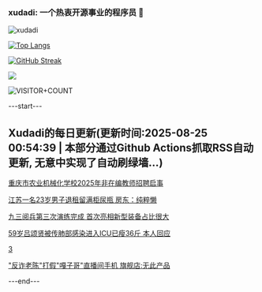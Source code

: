 ### xudadi: 一个热衷开源事业的程序员 👋

![xudadi](https://github-readme-stats-git-masterorgs-github-readme-stats-team.vercel.app/api?username=xudadi)

[![Top Langs](https://github-readme-stats.vercel.app/api/top-langs/?username=xudadi)](https://github.com/anuraghazra/github-readme-stats)

[![GitHub Streak](https://streak-stats.demolab.com?user=xudadi&locale=zh_Hans)](https://git.io/streak-stats)

![](https://raw.githubusercontent.com/xudadi/xudadi/main/assets/github-contribution-grid-snake.svg)

![VISITOR+COUNT](https://komarev.com/ghpvc/?username=xudadi&label=VISITOR+COUNT)


---start---

## Xudadi的每日更新(更新时间:2025-08-25 00:54:39 | 本部分通过Github Actions抓取RSS自动更新, 无意中实现了自动刷绿墙...)

[重庆市农业机械化学校2025年非在编教师招聘启事](https://www.gongkaoleida.com/article/2583320)

[江苏一名23岁男子退租留满柜尿瓶 房东：纯粹懒](https://m.163.com/news/article/K7OH9Q66053469LG.html)

[九三阅兵第三次演练完成 首次亮相新型装备占比很大](https://m.163.com/news/article/K7O9VFFI053469M5.html)

[59岁吕颂贤被传肺部感染进入ICU已瘦36斤 本人回应](https://m.163.com/news/article/K7OHRTRC053469LG.html)

[3](https://m.163.com/touch/news/sub/domestic)

["反诈老陈"打假"嘎子哥"直播间手机 旗舰店:无此产品](https://m.163.com/news/article/K7OFGJPK053469LG.html)

---end---
